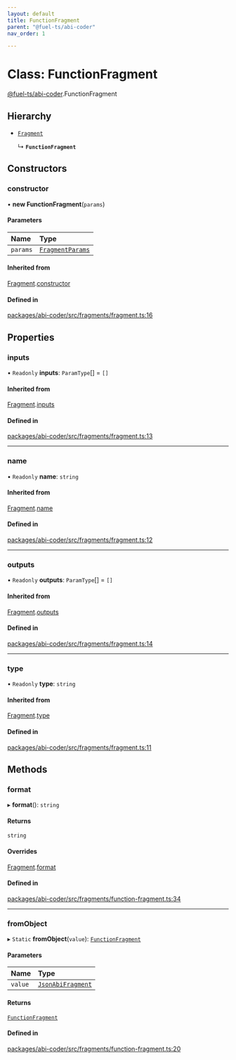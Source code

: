 ```yaml
---
layout: default
title: FunctionFragment
parent: "@fuel-ts/abi-coder"
nav_order: 1

---
```


# Class: FunctionFragment

[@fuel-ts/abi-coder](../index.md).FunctionFragment

## Hierarchy

- [`Fragment`](Fragment.md)

  ↳ **`FunctionFragment`**

## Constructors

### constructor

• **new FunctionFragment**(`params`)

#### Parameters

| Name | Type |
| :------ | :------ |
| `params` | [`FragmentParams`](../interfaces/internal-FragmentParams.md) |

#### Inherited from

[Fragment](Fragment.md).[constructor](Fragment.md#constructor)

#### Defined in

[packages/abi-coder/src/fragments/fragment.ts:16](https://github.com/FuelLabs/fuels-ts/blob/master/packages/abi-coder/src/fragments/fragment.ts#L16)

## Properties

### inputs

• `Readonly` **inputs**: `ParamType`[] = `[]`

#### Inherited from

[Fragment](Fragment.md).[inputs](Fragment.md#inputs)

#### Defined in

[packages/abi-coder/src/fragments/fragment.ts:13](https://github.com/FuelLabs/fuels-ts/blob/master/packages/abi-coder/src/fragments/fragment.ts#L13)

___

### name

• `Readonly` **name**: `string`

#### Inherited from

[Fragment](Fragment.md).[name](Fragment.md#name)

#### Defined in

[packages/abi-coder/src/fragments/fragment.ts:12](https://github.com/FuelLabs/fuels-ts/blob/master/packages/abi-coder/src/fragments/fragment.ts#L12)

___

### outputs

• `Readonly` **outputs**: `ParamType`[] = `[]`

#### Inherited from

[Fragment](Fragment.md).[outputs](Fragment.md#outputs)

#### Defined in

[packages/abi-coder/src/fragments/fragment.ts:14](https://github.com/FuelLabs/fuels-ts/blob/master/packages/abi-coder/src/fragments/fragment.ts#L14)

___

### type

• `Readonly` **type**: `string`

#### Inherited from

[Fragment](Fragment.md).[type](Fragment.md#type)

#### Defined in

[packages/abi-coder/src/fragments/fragment.ts:11](https://github.com/FuelLabs/fuels-ts/blob/master/packages/abi-coder/src/fragments/fragment.ts#L11)

## Methods

### format

▸ **format**(): `string`

#### Returns

`string`

#### Overrides

[Fragment](Fragment.md).[format](Fragment.md#format)

#### Defined in

[packages/abi-coder/src/fragments/function-fragment.ts:34](https://github.com/FuelLabs/fuels-ts/blob/master/packages/abi-coder/src/fragments/function-fragment.ts#L34)

___

### fromObject

▸ `Static` **fromObject**(`value`): [`FunctionFragment`](FunctionFragment.md)

#### Parameters

| Name | Type |
| :------ | :------ |
| `value` | [`JsonAbiFragment`](../interfaces/JsonAbiFragment.md) |

#### Returns

[`FunctionFragment`](FunctionFragment.md)

#### Defined in

[packages/abi-coder/src/fragments/function-fragment.ts:20](https://github.com/FuelLabs/fuels-ts/blob/master/packages/abi-coder/src/fragments/function-fragment.ts#L20)

